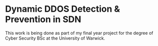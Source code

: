 # Dynamic DDOS Detection & Prevention in SDN

This work is being done as part of my final year project for the degree of Cyber Security BSc at the University of Warwick.
